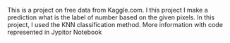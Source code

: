 This is a project on free data from Kaggle.com. 
I this project I make a prediction what is the label of number based on the given pixels. 
In this project, I used the KNN classification method. 
More information with code represented in Jypitor Notebook
